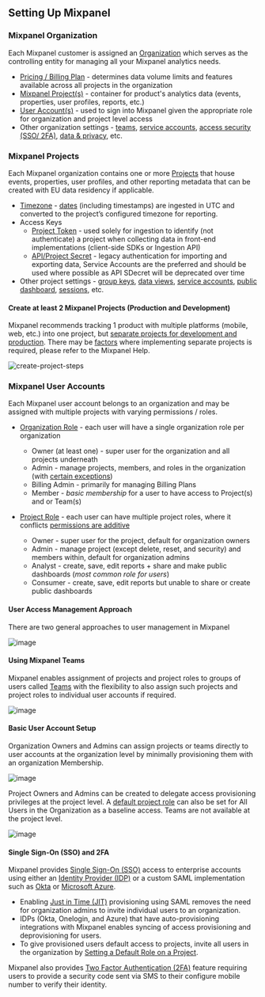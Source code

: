 ## Setting Up Mixpanel

### Mixpanel Organization
Each Mixpanel customer is assigned an [Organization](https://help.mixpanel.com/hc/en-us/articles/360020461952#organizations-introduction) which serves as the controlling entity for managing all your Mixpanel analytics needs.

- [Pricing / Billing Plan](https://help.mixpanel.com/hc/en-us/categories/115000963103#billing-and-plans) - determines data volume limits and features available across all projects in the organization
- [Mixpanel Project(s)](https://help.mixpanel.com/hc/en-us/categories/115000963103#project-configuration) - container for product's analytics data (events, properties, user profiles, reports, etc.)
- [User Account(s)](https://help.mixpanel.com/hc/en-us/categories/115000963103#account-and-organization) - used to sign into Mixpanel given the appropriate role for organization and project level access
- Other organization settings - [teams](https://help.mixpanel.com/hc/en-us/articles/360020731831-Create-and-Manage-Teams), [service accounts](https://developer.mixpanel.com/reference/service-accounts), [access security (SSO/ 2FA)](https://help.mixpanel.com/hc/en-us/categories/115000963103#access-and-security), [data & privacy](https://help.mixpanel.com/hc/en-us/sections/115001299023-Data-Security-and-Privacy), etc.

### Mixpanel Projects
Each Mixpanel organization contains one or more [Projects](https://help.mixpanel.com/hc/en-us/articles/115004505106-Create-and-Manage-Projects) that house events, properties, user profiles, and other reporting metadata that can be created with EU data residency if applicable.

- [Timezone](https://help.mixpanel.com/hc/en-us/articles/115004547203-Manage-Timezones-for-Projects-in-Mixpanel) - [dates](https://help.mixpanel.com/hc/en-us/articles/115004547063#date) (including timestamps) are ingested in UTC and converted to the project’s configured timezone for reporting. 
- Access Keys
  - [Project Token](https://help.mixpanel.com/hc/en-us/articles/115004502806) - used solely for ingestion to identify (not authenticate) a project when collecting data in front-end implementations (client-side SDKs or Ingestion API)
  - [API/Project Secret](https://help.mixpanel.com/hc/en-us/articles/115004490503#api-secret) - legacy authentication for importing and exporting data, Service Accounts are the preferred and should be used where possible as API SDecret will be deprecated over time
- Other project settings - [group keys](https://help.mixpanel.com/hc/en-us/articles/360025333632#implementation), [data views](https://help.mixpanel.com/hc/en-us/articles/360043782572), [service accounts](https://developer.mixpanel.com/reference/service-accounts), [public dashboard](https://help.mixpanel.com/hc/en-us/articles/4402022733844), [sessions](https://help.mixpanel.com/hc/en-us/articles/115004695223), etc.

#### Create at least 2 Mixpanel Projects (Production and Development)
Mixpanel recommends tracking 1 product with multiple platforms (mobile, web, etc.) into one project, but [separate projects for development and production](https://help.mixpanel.com/hc/en-us/articles/360001354886-Automatically-Separate-Development-Data). There may be [factors](https://help.mixpanel.com/hc/en-us/articles/115004491683-When-To-Use-Multiple-Projects#factors-to-consider) where implementing separate projects is required, please refer to the Mixpanel Help.

![create-project-steps](create-project-steps.png)

### Mixpanel User Accounts
Each Mixpanel user account belongs to an organization and may be assigned with multiple projects with varying permissions / roles.

- [Organization Role](https://help.mixpanel.com/hc/en-us/articles/360025387911-Organization-Roles-and-Permissions) - each user will have a single organization role per organization
  - Owner (at least one) - super user for the organization and all projects underneath
  - Admin - manage projects, members, and roles in the organization (with [certain exceptions](https://help.mixpanel.com/hc/en-us/articles/360025387911-Organization-Roles-and-Permissions#admin))
  - Billing Admin - primarily for managing Billing Plans 
  - Member - *basic membership* for a user to have access to Project(s) and or Team(s)

- [Project Role](https://help.mixpanel.com/hc/en-us/articles/360024613412-Project-Roles-and-Permissions-) - each user can have multiple project roles, where it conflicts [permissions are additive](https://help.mixpanel.com/hc/en-us/articles/360024613412-Project-Roles-and-Permissions-#having-multiple-roles-at-once)
  - Owner - super user for the project, default for organization owners
  - Admin - manage project (except delete, reset, and security) and members within, default for organization admins
  - Analyst - create, save, edit reports + share and make public dashboards (*most common role for users*)
  - Consumer - create, save, edit reports but unable to share or create public dashboards

#### User Access Management Approach
There are two general approaches to user management in Mixpanel

![image](https://github.com/mixpanel/docs/assets/50901466/9b42d818-cc77-4f02-9025-90456a557c6a)

#### Using Mixpanel Teams
Mixpanel enables assignment of projects and project roles to groups of users called [Teams](https://help.mixpanel.com/hc/en-us/articles/360020731831-Create-and-Manage-Teams) with the flexibility to also assign such projects and project roles to individual user accounts if required.

![image](https://github.com/mixpanel/docs/assets/50901466/de43d48b-4fef-4292-b835-f1d5682345b1)

#### Basic User Account Setup
Organization Owners and Admins can assign projects or teams directly to user accounts at the organization level by minimally provisioning them with an organization Membership.

![image](https://github.com/mixpanel/docs/assets/50901466/8ec08b83-d0e2-47b3-92a4-5f5e98d70b52)

Project Owners and Admins can be created to delegate access provisioning privileges at the project level. A [default project role](https://help.mixpanel.com/hc/en-us/articles/360020731811-Invite-and-Manage-Users#setting-a-default-role-on-a-project) can also be set for All Users in the Organization as a baseline access. Teams are not available at the project level.

![image](https://github.com/mixpanel/docs/assets/50901466/61a9099b-f07e-4bcf-9110-bf5418e7000b)

#### Single Sign-On (SSO) and 2FA
Mixpanel provides [Single Sign-On (SSO)](https://help.mixpanel.com/hc/en-us/articles/360036428871-Single-Sign-On) access to enterprise accounts using either an [Identity Provider (IDP)](https://help.mixpanel.com/hc/en-us/articles/360036428871-Single-Sign-On#set-up-your-idp) or a custom SAML implementation such as [Okta](https://help.mixpanel.com/hc/en-us/articles/115004474143) or [Microsoft Azure](https://help.mixpanel.com/hc/en-us/articles/360040323292).
- Enabling [Just in Time (JIT)](https://help.mixpanel.com/hc/en-us/articles/360036428871-Single-Sign-On#just-in-time-provisioning) provisioning using SAML removes the need for organization admins to invite individual users to an organization. 
- IDPs (Okta, Onelogin, and Azure) that have auto-provisioning integrations with Mixpanel enables syncing of access provisioning and deprovisioning for users.
- To give provisioned users default access to projects, invite all users in the organization by [Setting a Default Role on a Project](https://help.mixpanel.com/hc/en-us/articles/360020731811-Invite-and-Manage-Users#setting-a-default-role-on-a-project).

Mixpanel also provides [Two Factor Authentication (2FA)](https://help.mixpanel.com/hc/en-us/articles/115004485966-Two-Factor-Authentication-2FA-) feature requiring users to provide a security code sent via SMS to their configure mobile number to verify their identity.
